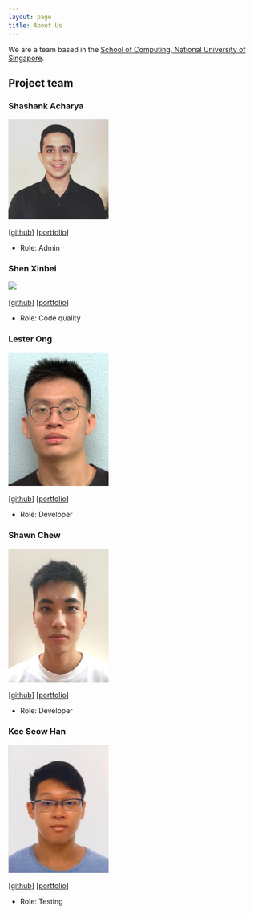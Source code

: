 ```yaml
---
layout: page
title: About Us
---
```


We are a team based in the [School of Computing, National University of Singapore](http://www.comp.nus.edu.sg).

<h2 class="no-num"> Project team </h2>

<h3 class="no-num"> Shashank Acharya </h3>

<img src="images/sheshenk.png" width="200px">

[[github](https://github.com/sheshenk)]
[[portfolio](team/sheshenk.md)]

* Role: Admin

<h3 class="no-num"> Shen Xinbei </h3>

<img src="images/ichigh0st.png" width="200px">

[[github](https://github.com/ichigh0st)]
[[portfolio](team/ichigh0st.md)]

* Role: Code quality

<h3 class="no-num"> Lester Ong </h3>

<img src="images/lesterong.png" width="200px">

[[github](http://github.com/lesterong)]
[[portfolio](team/lesterong.md)]

* Role: Developer

<h3 class="no-num"> Shawn Chew </h3>

<img src="images/shawnchew.png" width="200px">

[[github](https://github.com/shawnchew)]
[[portfolio](team/shawnchew.md)]

* Role: Developer

<h3 class="no-num"> Kee Seow Han </h3>

<img src="images/kshan29.png" width="200px">

[[github](http://github.com/KSHan29)]
[[portfolio](team/kshan29.md)]

* Role: Testing
